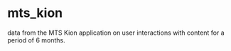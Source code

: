 # mts_kion
data from the MTS Kion application on user interactions with content for a period of 6 months.
